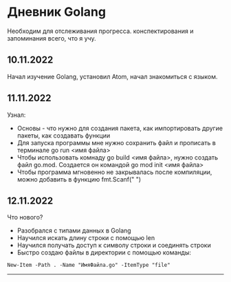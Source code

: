# Дневник Golang
Необходим для отслеживания прогресса. конспектирования и запоминания всего, что я учу.
## 10.11.2022
Начал изучение Golang, установил Atom, начал знакомиться с языком.
## 11.11.2022
Узнал:
+ Основы - что нужно для создания пакета, как импортировать другие пакеты, как создавать функции
+ Для запуска программы мне нужно сохранить файл и прописать в терминале go run <имя файла>
+ Чтобы использовать комнаду go build <имя файла>, нужно создать файл go.mod. Создается он командой go mod init <имя файла>
+ Чтобы программа мгновенно не закрывалась после компиляции, можно добавить в функцию fmt.Scanf(" ")
## 12.11.2022
Что нового?
+ Разобрался с типами данных в Golang
+ Научился искать длину строки с помощью len
+ Научился получать доступ к символу строки и соединять строки
+ Быстро создаю файлы в директории с помощью команды:
```
New-Item -Path . -Name "ИмяФайла.go" -ItemType "file"
```
---
